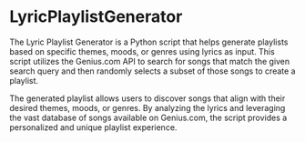 # LyricPlaylistGenerator
The Lyric Playlist Generator is a Python script that helps generate playlists based on specific themes, moods, or genres using lyrics as input. This script utilizes the Genius.com API to search for songs that match the given search query and then randomly selects a subset of those songs to create a playlist.

The generated playlist allows users to discover songs that align with their desired themes, moods, or genres. By analyzing the lyrics and leveraging the vast database of songs available on Genius.com, the script provides a personalized and unique playlist experience.
